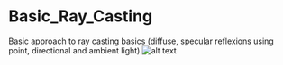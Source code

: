 # Basic_Ray_Casting
Basic approach to ray casting basics (diffuse, specular reflexions using point, directional and ambient light)
![alt text](https://i.ibb.co/wr9N6cm/spheres.png)
